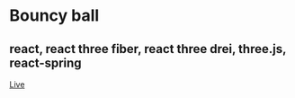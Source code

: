 # Bouncy ball
## react, react three fiber, react three drei, three.js, react-spring
[Live](https://bouncy-ball.vercel.app/)
